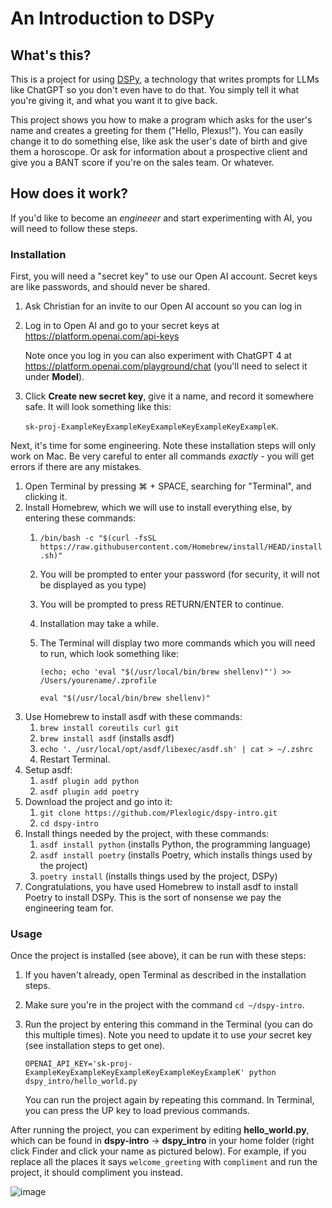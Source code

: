 # An Introduction to DSPy

## What's this?

This is a project for using [DSPy](https://github.com/stanfordnlp/dspy), a technology that writes prompts for LLMs like ChatGPT so you don't even have to do that. You simply tell it what you're giving it, and what you want it to give back.

This project shows you how to make a program which asks for the user's name and creates a greeting for them ("Hello, Plexus!"). You can easily change it to do something else, like ask the user's date of birth and give them a horoscope. Or ask for information about a prospective client and give you a BANT score if you're on the sales team. Or whatever.

## How does it work?

If you'd like to become an *engineeer* and start experimenting with AI, you will need to follow these steps.

### Installation

First, you will need a "secret key" to use our Open AI account. Secret keys are like passwords, and should never be shared.

1. Ask Christian for an invite to our Open AI account so you can log in
1. Log in to Open AI and go to your secret keys at https://platform.openai.com/api-keys

   Note once you log in you can also experiment with ChatGPT 4 at https://platform.openai.com/playground/chat (you'll need to select it under **Model**).
1. Click **Create new secret key**, give it a name, and record it somewhere safe. It will look something like this:

   `sk-proj-ExampleKeyExampleKeyExampleKeyExampleKeyExampleK`.

Next, it's time for some engineering. Note these installation steps will only work on Mac. Be very careful to enter all commands *exactly* - you will get errors if there are any mistakes.

1. Open Terminal by pressing ⌘ + SPACE, searching for "Terminal", and clicking it.
1. Install Homebrew, which we will use to install everything else, by entering these commands:
   1. `/bin/bash -c "$(curl -fsSL https://raw.githubusercontent.com/Homebrew/install/HEAD/install.sh)"`
   1. You will be prompted to enter your password (for security, it will not be displayed as you type)
   1. You will be prompted to press RETURN/ENTER to continue.
   1. Installation may take a while.
   1. The Terminal will display two more commands which you will need to run, which look something like:

      `(echo; echo 'eval "$(/usr/local/bin/brew shellenv)"') >> /Users/yourename/.zprofile`

      `eval "$(/usr/local/bin/brew shellenv)"` 
1. Use Homebrew to install asdf with these commands:
   1. `brew install coreutils curl git`
   1. `brew install asdf` (installs asdf)
   1. `echo '. /usr/local/opt/asdf/libexec/asdf.sh' | cat > ~/.zshrc`
   1. Restart Terminal.
1. Setup asdf:
   1. `asdf plugin add python`
   1. `asdf plugin add poetry`
1. Download the project and go into it:
   1. `git clone https://github.com/Plexlogic/dspy-intro.git`
   1. `cd dspy-intro`
1. Install things needed by the project, with these commands:
   1. `asdf install python` (installs Python, the programming language)
   1. `asdf install poetry` (installs Poetry, which installs things used by the project)
   1. `poetry install` (installs things used by the project, DSPy)
1. Congratulations, you have used Homebrew to install asdf to install Poetry to install DSPy. This is the sort of nonsense we pay the engineering team for.

### Usage

Once the project is installed (see above), it can be run with these steps:

1. If you haven't already, open Terminal as described in the installation steps.
2. Make sure you're in the project with the command `cd ~/dspy-intro`.
1. Run the project by entering this command in the Terminal (you can do this multiple times). Note you need to update it to use *your* secret key (see installation steps to get one).
   
   `OPENAI_API_KEY='sk-proj-ExampleKeyExampleKeyExampleKeyExampleKeyExampleK' python dspy_intro/hello_world.py`

   You can run the project again by repeating this command. In Terminal, you can press the UP key to load previous commands.

After running the project, you can experiment by editing **hello_world.py**, which can be found in **dspy-intro** → **dspy_intro** in your home folder (right click Finder and click your name as pictured below). For example, if you replace all the places it says `welcome_greeting` with `compliment` and run the project, it should compliment you instead.

![image](https://github.com/Plexlogic/dspy-intro/assets/61395658/48ecddcd-b51f-4a35-8213-5db2f810ab22)

